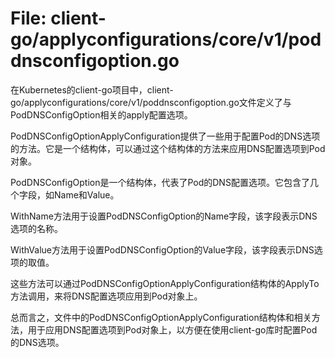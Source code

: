 # File: client-go/applyconfigurations/core/v1/poddnsconfigoption.go

在Kubernetes的client-go项目中，client-go/applyconfigurations/core/v1/poddnsconfigoption.go文件定义了与PodDNSConfigOption相关的apply配置选项。

PodDNSConfigOptionApplyConfiguration提供了一些用于配置Pod的DNS选项的方法。它是一个结构体，可以通过这个结构体的方法来应用DNS配置选项到Pod对象。

PodDNSConfigOption是一个结构体，代表了Pod的DNS配置选项。它包含了几个字段，如Name和Value。

WithName方法用于设置PodDNSConfigOption的Name字段，该字段表示DNS选项的名称。

WithValue方法用于设置PodDNSConfigOption的Value字段，该字段表示DNS选项的取值。

这些方法可以通过PodDNSConfigOptionApplyConfiguration结构体的ApplyTo方法调用，来将DNS配置选项应用到Pod对象上。

总而言之，文件中的PodDNSConfigOptionApplyConfiguration结构体和相关方法，用于应用DNS配置选项到Pod对象上，以方便在使用client-go库时配置Pod的DNS选项。

